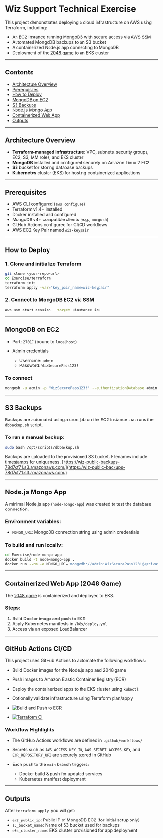 # Wiz Support Technical Exercise

This project demonstrates deploying a cloud infrastructure on AWS using Terraform, including:

* An EC2 instance running MongoDB with secure access via AWS SSM
* Automated MongoDB backups to an S3 bucket
* A containerized Node.js app connecting to MongoDB
* Deployment of the [2048 game](https://github.com/gabrielecirulli/2048) to an EKS cluster

---

## Contents

* [Architecture Overview](#architecture-overview)
* [Prerequisites](#prerequisites)
* [How to Deploy](#how-to-deploy)
* [MongoDB on EC2](#mongodb-on-ec2)
* [S3 Backups](#s3-backups)
* [Node.js Mongo App](#nodejs-mongo-app)
* [Containerized Web App](#containerized-web-app)
* [Outputs](#outputs)

---

## Architecture Overview

* **Terraform-managed infrastructure**: VPC, subnets, security groups, EC2, S3, IAM roles, and EKS cluster
* **MongoDB** installed and configured securely on Amazon Linux 2 EC2
* **S3** bucket for storing database backups
* **Kubernetes** cluster (EKS) for hosting containerized applications

---

## Prerequisites

* AWS CLI configured (`aws configure`)
* Terraform v1.4+ installed
* Docker installed and configured
* MongoDB v4+ compatible clients (e.g., `mongosh`)
* GitHub Actions configured for CI/CD workflows
* AWS EC2 Key Pair named `wiz-keypair`

---

## How to Deploy

### 1. Clone and initialize Terraform

```bash
git clone <your-repo-url>
cd Exercise/terraform
terraform init
terraform apply -var="key_pair_name=wiz-keypair"
```

### 2. Connect to MongoDB EC2 via SSM

```bash
aws ssm start-session --target <instance-id>
```

---

## MongoDB on EC2

* Port: `27017` (bound to `localhost`)
* Admin credentials:

  * Username: `admin`
  * Password: `WizSecurePass123!`

### To connect:

```bash
mongosh -u admin -p 'WizSecurePass123!' --authenticationDatabase admin
```

---

## S3 Backups

Backups are automated using a cron job on the EC2 instance that runs the `dbbackup.sh` script.

### To run a manual backup:

```bash
sudo bash /opt/scripts/dbbackup.sh
```

Backups are uploaded to the provisioned S3 bucket. Filenames include timestamps for uniqueness.
[https://wiz-public-backups-78d7cf71.s3.amazonaws.com/](https://wiz-public-backups-78d7cf71.s3.amazonaws.com/)

---

## Node.js Mongo App

A minimal Node.js app (`node-mongo-app`) was created to test the database connection.

### Environment variables:

* `MONGO_URI`: MongoDB connection string using admin credentials

### To build and run locally:

```bash
cd Exercise/node-mongo-app
docker build -t node-mongo-app .
docker run --rm -e MONGO_URI='mongodb://admin:WizSecurePass123!@<private-ip>:27017/admin' node-mongo-app
```

---

## Containerized Web App (2048 Game)

The [2048 game](https://github.com/gabrielecirulli/2048) is containerized and deployed to EKS.

### Steps:

1. Build Docker image and push to ECR
2. Apply Kubernetes manifests in `/k8s/deploy.yml`
3. Access via an exposed LoadBalancer

---

## GitHub Actions CI/CD

This project uses GitHub Actions to automate the following workflows:

* Build Docker images for the Node.js app and 2048 game
* Push images to Amazon Elastic Container Registry (ECR)
* Deploy the containerized apps to the EKS cluster using `kubectl`
* Optionally validate infrastructure using Terraform plan/apply

* [![Build and Push to ECR](https://github.com/AndrewKehr/Exercise/actions/workflows/deploy.yml/badge.svg)](https://github.com/AndrewKehr/Exercise/actions/workflows/deploy.yml)
* [![Terraform CI](https://github.com/AndrewKehr/Exercise/actions/workflows/terraform.yml/badge.svg)](https://github.com/AndrewKehr/Exercise/actions/workflows/terraform.yml)


### Workflow Highlights

* The GitHub Actions workflows are defined in `.github/workflows/`
* Secrets such as `AWS_ACCESS_KEY_ID`, `AWS_SECRET_ACCESS_KEY`, and `ECR_REPOSITORY_URI` are securely stored in GitHub
* Each push to the `main` branch triggers:

  * Docker build & push for updated services
  * Kubernetes manifest deployment

---

## Outputs

After `terraform apply`, you will get:

* `ec2_public_ip`: Public IP of MongoDB EC2 (for initial setup only)
* `s3_bucket_name`: Name of S3 bucket used for backups
* `eks_cluster_name`: EKS cluster provisioned for app deployment